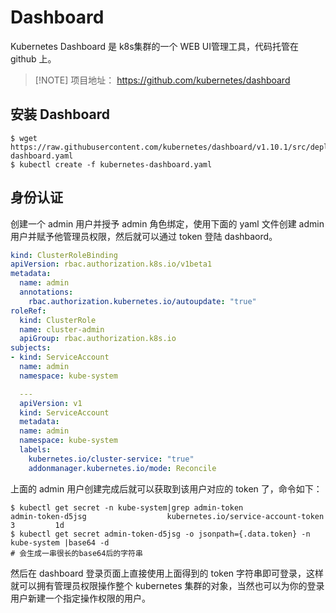 # Dashboard
Kubernetes Dashboard 是 k8s集群的一个 WEB UI管理工具，代码托管在 github 上。

> [!NOTE] 项目地址：
> https://github.com/kubernetes/dashboard

## 安装 Dashboard

```shell
$ wget https://raw.githubusercontent.com/kubernetes/dashboard/v1.10.1/src/deploy/recommended/kubernetes-dashboard.yaml
$ kubectl create -f kubernetes-dashboard.yaml
```

## 身份认证
创建一个 admin 用户并授予 admin 角色绑定，使用下面的 yaml 文件创建 admin 用户并赋予他管理员权限，然后就可以通过 token 登陆 dashbaord。
```yaml
kind: ClusterRoleBinding
apiVersion: rbac.authorization.k8s.io/v1beta1
metadata:
  name: admin
  annotations:
    rbac.authorization.kubernetes.io/autoupdate: "true"
roleRef:
  kind: ClusterRole
  name: cluster-admin
  apiGroup: rbac.authorization.k8s.io
subjects:
- kind: ServiceAccount
  name: admin
  namespace: kube-system

  ---
  apiVersion: v1
  kind: ServiceAccount
  metadata:
  name: admin
  namespace: kube-system
  labels:
    kubernetes.io/cluster-service: "true"
    addonmanager.kubernetes.io/mode: Reconcile
```

上面的 admin 用户创建完成后就可以获取到该用户对应的 token 了，命令如下：
```shell
$ kubectl get secret -n kube-system|grep admin-token
admin-token-d5jsg                  kubernetes.io/service-account-token   3         1d
$ kubectl get secret admin-token-d5jsg -o jsonpath={.data.token} -n kube-system |base64 -d
# 会生成一串很长的base64后的字符串
```

然后在 dashboard 登录页面上直接使用上面得到的 token 字符串即可登录，这样就可以拥有管理员权限操作整个 kubernetes 集群的对象，当然也可以为你的登录用户新建一个指定操作权限的用户。